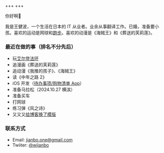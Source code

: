 +++
+++

你好啊👋  

我是王健波，一个生活在日本的 IT 从业者。业余从事翻译工作。已婚，准备要小孩。喜欢的运动是网球和[跑步](https://wjianbo.github.io/running_page/)。喜欢的动漫是《海贼王》和《葬送的芙莉莲》。

### 最近在做的事（排名不分先后）

- 玩[艾尔登法环](notes/elden-ring)
- 追漫画《葬送的芙莉莲》
- 追动漫《我推的孩子》、《海贼王》
- 读《中年之路 2》
- iOS 开发（[待办事项/购物清单 App](https://apple.co/3Mdyf4q)）
- 准备马拉松（2024.10.27 横滨）
- 准备买车
- 打网球
- 练习弹《风之诗》
- 又又又[给博客换了模版](notes/blog-notes)


### 联系方式

- Email: jianbo.one@gmail.com
- Twiiter: [@wjianbo](https://twitter.com/wjianbo)